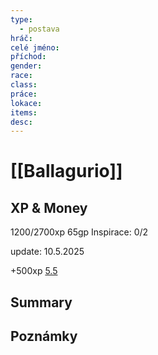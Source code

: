 ```yaml
---
type:
  - postava
hráč: 
celé jméno: 
příchod: 
gender: 
race: 
class: 
práce: 
lokace: 
items: 
desc:
---
```

# [[Ballagurio]]

## XP & Money
1200/2700xp
65gp
Inspirace: 0/2

update: 10.5.2025

+500xp [5.5](https://discord.com/channels/1038480306593861692/1038553687016095875/1370821445730701414)

## Summary

## Poznámky


